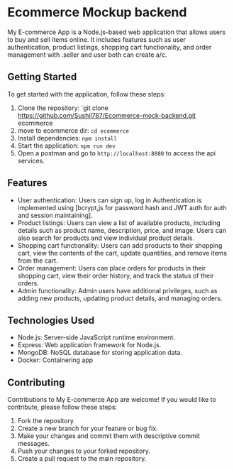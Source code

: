 # Ecommerce Mockup backend

My E-commerce App is a Node.js-based web application that allows users to buy and sell items online. It includes features such as user authentication, product listings, shopping cart functionality, and order management with .seller and user both can create a/c.

## Getting Started

To get started with the application, follow these steps:

1. Clone the repository: `git clone https://github.com/Sushil787/Ecommerce-mock-backend.git ecommerce
2. move to ecommerce dir: `cd ecommerce`
3. Install dependencies: `npm install`
4. Start the application: `npm run dev`
5. Open a postman and go to `http://localhost:8080` to access the api services.


## Features

- User authentication: Users can sign up, log in Authentication is implemented using [bcrypt,js for password hash and JWT auth for auth and session maintaining].
- Product listings: Users can view a list of available products, including details such as product name, description, price, and image. Users can also search for products and view individual product details.
- Shopping cart functionality: Users can add products to their shopping cart, view the contents of the cart, update quantities, and remove items from the cart.
- Order management: Users can place orders for products in their shopping cart, view their order history, and track the status of their orders.
- Admin functionality: Admin users have additional privileges, such as adding new products, updating product details, and managing orders.

## Technologies Used

- Node.js: Server-side JavaScript runtime environment.
- Express: Web application framework for Node.js.
- MongoDB: NoSQL database for storing application data.
- Docker: Containering app

## Contributing

Contributions to My E-commerce App are welcome! If you would like to contribute, please follow these steps:

1. Fork the repository.
2. Create a new branch for your feature or bug fix.
3. Make your changes and commit them with descriptive commit messages.
4. Push your changes to your forked repository.
5. Create a pull request to the main repository.


